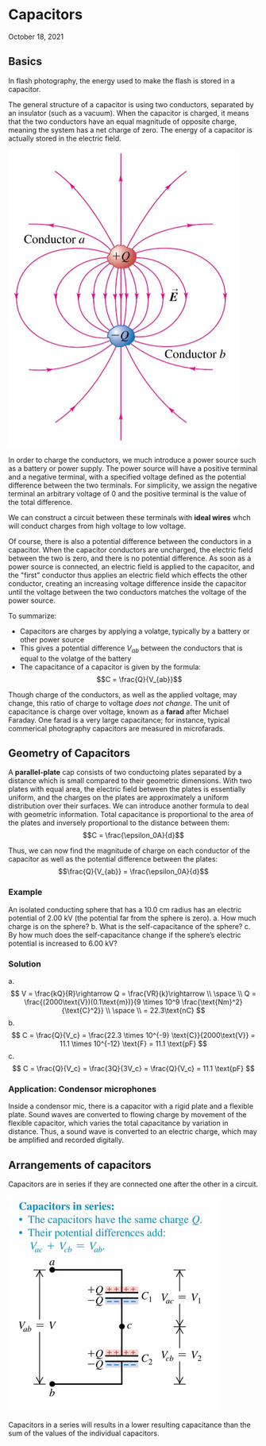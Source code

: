 # Capacitors
October 18, 2021

## Basics

In flash photography, the energy used to make the flash is stored in a capacitor. 

The general structure of a capacitor is using two conductors, separated by an insulator (such as a vacuum). When the capacitor is charged, it means that the two conductors have an equal magnitude of opposite charge, meaning the system has a net charge of zero. The energy of a capacitor is actually stored in the electric field.

![Field lines of capacitors](../images/capacitor-geo.png)

In order to charge the conductors, we much introduce a power source such as a battery or power supply. The power source will have a positive terminal and a negative terminal, with a specified voltage defined as the potential difference between the two terminals. For simplicity, we assign the negative terminal an arbitrary voltage of 0 and the positive terminal is the value of the total difference.

We can construct a circuit between these terminals with **ideal wires** whch will conduct charges from high voltage to low voltage.

Of course, there is also a potential difference between the conductors in a capacitor. When the capacitor conductors are uncharged, the electric field between the two is zero, and there is no potential difference. As soon as a power source is connected, an electric field is applied to the capacitor, and the "first" conductor thus applies an electric field which effects the other conductor, creating an increasing voltage difference inside the capacitor until the voltage between the two conductors matches the voltage of the power source.

To summarize:
- Capacitors are charges by applying a volatge, typically by a battery or other power source
- This gives a potential difference $V_{ab}$ between the conductors that is equal to the volatge of the battery
- The capacitance of a capacitor is given by the formula:
$$C = \frac{Q}{V_{ab}}$$

Though charge of the conductors, as well as the applied voltage, may change, this ratio of charge to voltage *does not change*. The unit of capacitance is charge over voltage, known as a **farad** after Michael Faraday. One farad is a very large capacitance; for instance, typical commerical photography capacitors are measured in microfarads.

## Geometry of Capacitors
A **parallel-plate** cap consists of two conductoing plates separated by a distance which is small compared to their geometric dimensions. With two plates with equal area, the electric field between the plates is essentially uniform, and the charges on the plates are approximately a uniform distribution over their surfaces. We can introduce another formula to deal with geometric information. Total capacitance is proportional to the area of the plates and inversely proportional to the distance between them:
$$C = \frac{\epsilon_0A}{d}$$

Thus, we can now find the magnitude of charge on each conductor of the capacitor as well as the potential difference between the plates:
$$\frac{Q}{V_{ab}} = \frac{\epsilon_0A}{d}$$

### Example
An isolated conducting sphere that has a 10.0 cm radius has an electric potential of 2.00 kV (the potential far from the sphere is zero). 
a. How much charge is on the sphere?
b. What is the self-capacitance of the sphere?
c. By how much does the self-capacitance change if the sphere’s electric potential is increased to 6.00 kV?

### Solution
a. 
$$
V = \frac{kQ}{R}\rightarrow Q = \frac{VR}{k}\rightarrow \\ \space \\
Q = \frac{(2000\text{V})(0.1\text{m})}{9 \times 10^9 \frac{\text{Nm}^2}{\text{C}^2}} \\ \space \\
= 22.3\text{nC}
$$
b. 
$$
C = \frac{Q}{V_c} = \frac{22.3 \times 10^{-9} \text{C}}{2000\text{V}} = 11.1 \times 10^{-12} \text{F} = 11.1 \text{pF}
$$
c. 
$$
C = \frac{Q}{V_c} = \frac{3Q}{3V_c} = \frac{Q}{V_c} = 11.1 \text{pF}
$$

### Application: Condensor microphones
Inside a condensor mic, there is a capacitor with a rigid plate and a flexible plate. Sound waves are converted to flowing charge by movement of the flexible capacitor, which varies the total capacitance by variation in distance. Thus, a sound wave is converted to an electric charge, which may be amplified and recorded digitally.

## Arrangements of capacitors
Capacitors are in series if they are connected one after the other in a circuit.

![Capacitors in series](../images/capacitors-series.png)

Capacitors in a series will results in a lower resulting capacitance than the sum of the values of the individual capacitors.